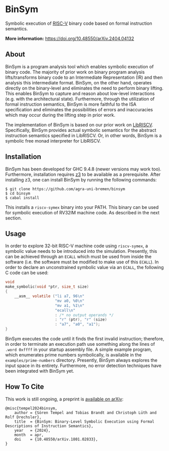 # BinSym

Symbolic execution of [RISC-V] binary code based on formal instruction semantics.

**More information:** https://doi.org/10.48550/arXiv.2404.04132

## About

BinSym is a program analysis tool which enables symbolic execution of binary code.
The majority of prior work on binary program analysis lifts/transforms binary code
to an Intermediate Representation (IR) and then analysis this intermediate format.
BinSym, on the other hand, operates directly on the binary-level and eliminates
the need to perform binary lifting. This enables BinSym to capture and reason
about low-level interactions (e.g. with the architectural state). Furthermore,
through the utilization of formal instruction semantics, BinSym is more faithful
to the ISA specification and eliminates the possibilities of errors and inaccuracies
which may occur during the lifting step in prior work.

The implementation of BinSym is based on our prior work on [LibRISCV].
Specifically, BinSym provides actual symbolic semantics for the abstract
instruction semantics specified in LibRISCV. Or, in other words, BinSym is a
symbolic free monad interpreter for LibRISCV.

## Installation

BinSym has been developed for GHC 9.4.8 (newer versions may work too). Furthermore,
installation requires [z3] to be available as a prerequisite. After installing z3,
one can install BinSym by running the following commands:

	$ git clone https://github.com/agra-uni-bremen/binsym
	$ cd binsym
	$ cabal install

This installs a `riscv-symex` binary into your PATH. This binary can be used for
symbolic execution of RV32IM machine code. As described in the next section.

## Usage

In order to explore 32-bit RISC-V machine code using `riscv-symex`, a symbolic
value needs to be introduced into the simulation. Presently, this can be
achieved through an `ECALL` which must be used from inside the software (i.e.
the software must be modified to make use of this `ECALL`). In order to declare
an unconstrained symbolic value via an `ECALL`, the following C code can be used:

```C
void
make_symbolic(void *ptr, size_t size)
{
	__asm__ volatile ("li a7, 96\n"
	                  "mv a0, %0\n"
	                  "mv a1, %1\n"
	                  "ecall\n"
	                  : /* no output operands */
	                  : "r" (ptr), "r" (size)
	                  : "a7", "a0", "a1");
}
```

BinSym executes the code until it finds the first invalid instruction;
therefore, in order to terminate an execution path use something along the
lines of `.word 0xffff` in your startup assembly file. A simple example
program, which enumerates prime numbers symbolically, is available in the
`examples/prime-numbers` directory. Presently, BinSym always explores the
input space in its entirety. Furthermore, no error detection techniques
have been integrated with BinSym yet.

## How To Cite

This work is still ongoing, a preprint is [available on arXiv](https://doi.org/10.48550/arXiv.2404.04132):

```
@misc{tempel2024binsym,
	author = {Sören Tempel and Tobias Brandt and Christoph Lüth and Rolf Drechsler},
	title  = {BinSym: Binary-Level Symbolic Execution using Formal Descriptions of Instruction Semantics},
	year   = {2024},
	month  = apr,
	doi    = {10.48550/arXiv.1801.02833},
}
```

[RISC-V]: https://riscv.org/
[LibRISCV]: https://github.com/agra-uni-bremen/libriscv
[z3]: https://github.com/Z3Prover/z3
